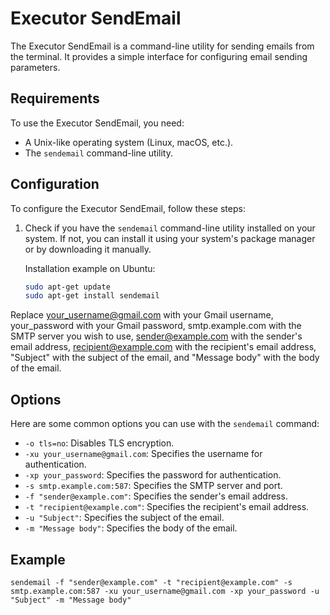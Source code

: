# Executor SendEmail

The Executor SendEmail is a command-line utility for sending emails from the terminal. It provides a simple interface for configuring email sending parameters.

## Requirements

To use the Executor SendEmail, you need:

- A Unix-like operating system (Linux, macOS, etc.).
- The `sendemail` command-line utility.

## Configuration

To configure the Executor SendEmail, follow these steps:

1. Check if you have the `sendemail` command-line utility installed on your system. If not, you can install it using your system's package manager or by downloading it manually.

   Installation example on Ubuntu:

   ```bash
   sudo apt-get update
   sudo apt-get install sendemail

Replace your_username@gmail.com with your Gmail username, your_password with your Gmail password, smtp.example.com with the SMTP server you wish to use, sender@example.com with the sender's email address, recipient@example.com with the recipient's email address, "Subject" with the subject of the email, and "Message body" with the body of the email.

## Options

Here are some common options you can use with the `sendemail` command:

- `-o tls=no`: Disables TLS encryption.
- `-xu your_username@gmail.com`: Specifies the username for authentication.
- `-xp your_password`: Specifies the password for authentication.
- `-s smtp.example.com:587`: Specifies the SMTP server and port.
- `-f "sender@example.com"`: Specifies the sender's email address.
- `-t "recipient@example.com"`: Specifies the recipient's email address.
- `-u "Subject"`: Specifies the subject of the email.
- `-m "Message body"`: Specifies the body of the email.

## Example
`sendemail -f "sender@example.com" -t "recipient@example.com" -s smtp.example.com:587 -xu your_username@gmail.com -xp your_password -u "Subject" -m "Message body"`







